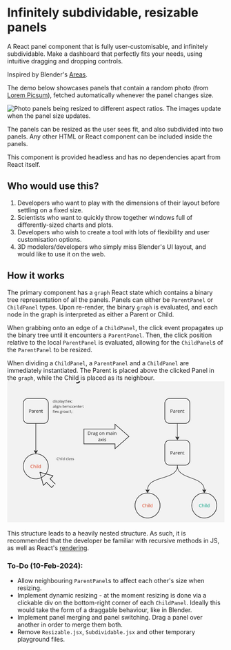 # Infinitely subdividable, resizable panels

A React panel component that is fully user-customisable, and infinitely subdividable. Make a dashboard that perfectly fits your needs, using intuitive dragging and dropping controls.

Inspired by Blender's [Areas](https://docs.blender.org/manual/en/latest/interface/window_system/areas.html).

The demo below showcases panels that contain a random photo (from [Lorem Picsum](https://picsum.photos/)), fetched automatically whenever the panel changes size.

<img src="src/assets/Animation.gif"
     alt="Photo panels being resized to different aspect ratios. The images update when the panel size updates.">

The panels can be resized as the user sees fit, and also subdivided into two panels. Any other HTML or React component can be included inside the panels.

This component is provided headless and has no dependencies apart from React itself.

## Who would use this?

1. Developers who want to play with the dimensions of their layout before settling on a fixed size.
2. Scientists who want to quickly throw together windows full of differently-sized charts and plots.
3. Developers who wish to create a tool with lots of flexibility and user customisation options.
4. 3D modelers/developers who simply miss Blender's UI layout, and would like to use it on the web.

## How it works

The primary component has a `graph` React state which contains a binary tree representation of all the panels. Panels can either be `ParentPanel` or `ChildPanel` types. Upon re-render, the binary `graph` is evaluated, and each node in the graph is interpreted as either a Parent or Child.

When grabbing onto an edge of a `ChildPanel`, the click event propagates up the binary tree until it encounters a `ParentPanel`. Then, the click position relative to the local `ParentPanel` is evaluated, allowing for the `ChildPanel`s of the `ParentPanel` to be resized.

When dividing a `ChildPanel`, a `ParentPanel` and a `ChildPanel` are immediately instantiated. The Parent is placed above the clicked Panel in the `graph`, while the Child is placed as its neighbour.
<img src="public/BinaryTree.jpg"
     alt="Photo panels being resized to different aspect ratios. The images update when the panel size updates.">

This structure leads to a heavily nested structure. As such, it is recommended that the developer be familiar with recursive methods in JS, as well as React's [rendering](https://react.dev/learn/render-and-commit).

### To-Do (10-Feb-2024):

-   Allow neighbouring `ParentPanel`s to affect each other's size when resizing.
-   Implement dynamic resizing - at the moment resizing is done via a clickable div on the bottom-right corner of each `ChildPanel`. Ideally this would take the form of a draggable behaviour, like in Blender.
-   Implement panel merging and panel switching. Drag a panel over another in order to merge them both.
-   Remove `Resizable.jsx`, `Subdividable.jsx` and other temporary playground files.
